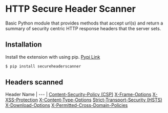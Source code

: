 # HTTP Secure Header Scanner
Basic Python module that provides methods that accept url(s) and return a summary of security centric HTTP response headers that the server sets.

## Installation
Install the extension with using pip. [Pypi Link](https://pypi.python.org/pypi/secureheaderscanner)
```bash
$ pip install secureheaderscanner
```

## Headers scanned
Header Name
| --- |
[Content-Security-Policy (CSP)](http://www.w3.org/TR/CSP2/)
[X-Frame-Options](https://tools.ietf.org/html/draft-ietf-websec-x-frame-options-02) 
[X-XSS-Protection](http://msdn.microsoft.com/en-us/library/dd565647(v=vs.85).aspx) 
[X-Content-Type-Options](http://msdn.microsoft.com/en-us/library/ie/gg622941(v=vs.85).aspx)
[Strict-Transport-Security (HSTS)](https://tools.ietf.org/html/rfc6797)
[X-Download-Options](http://msdn.microsoft.com/en-us/library/ie/jj542450(v=vs.85).aspx)
[X-Permitted-Cross-Domain-Policies](https://www.adobe.com/devnet/adobe-media-server/articles/cross-domain-xml-for-streaming.html)
